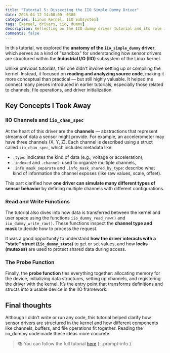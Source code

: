 ```yaml
---
title: "Tutorial 5: Dissecting the IIO Simple Dummy Driver"
date: 2025-04-12 14:00:00 -0300
categories: [Linux Kernel, IIO Subsystem]
tags: [kernel, drivers, iio, dummy]
description: Reflecting on the IIO dummy driver tutorial and its role in understanding the internals of sensor drivers in the Linux kernel.
comments: false
---
```


In this tutorial, we explored the **anatomy of the `iio_simple_dummy` driver**, which serves as a kind of "sandbox" for understanding how sensor drivers are structured within the **Industrial I/O (IIO)** subsystem of the Linux kernel.

Unlike previous tutorials, this one didn’t involve setting up or compiling the kernel. Instead, it focused on **reading and analyzing source code**, making it more conceptual than practical — but still highly valuable. It helped me connect many pieces introduced in earlier tutorials, especially those related to channels, file operations, and driver initialization.

## Key Concepts I Took Away

### IIO Channels and `iio_chan_spec`

At the heart of this driver are the **channels** — abstractions that represent streams of data a sensor might provide. For example, an accelerometer may have three channels (X, Y, Z). Each channel is described using a struct called `iio_chan_spec`, which includes metadata like:

- `.type`: indicates the kind of data (e.g., voltage or acceleration),
- `.indexed` and `.channel`: used to organize multiple channels,
- `.info_mask_separate` and `.info_mask_shared_by_type`: describe what kind of information the channel exposes (like raw values, scale, offset).

This part clarified how **one driver can simulate many different types of sensor behavior** by defining multiple channels with different configurations.

### Read and Write Functions

The tutorial also dives into how data is transferred between the kernel and user space using the functions `iio_dummy_read_raw()` and `iio_dummy_write_raw()`. These functions inspect the **channel type and mask** to decide how to process the request.

It was a good opportunity to understand **how the driver interacts with a "state" struct (`iio_dummy_state`)** to get or set values, and how **locks (mutexes)** are used to protect shared data during access.

### The Probe Function

Finally, the **probe function** ties everything together: allocating memory for the device, initializing data structures, setting up channels, and registering the driver with the kernel. It’s the entry point that transforms definitions and structs into a usable device in the IIO framework.

## Final thoughts

Although I didn’t write or run any code, this tutorial helped clarify how sensor drivers are structured in the kernel and how different components like channels, buffers, and file operations fit together. Reading the iio_dummy code made these ideas more concrete.

> 📚 You can follow the full tutorial [here](https://flusp.ime.usp.br/kernel/iio-dummy/)
{: .prompt-info }